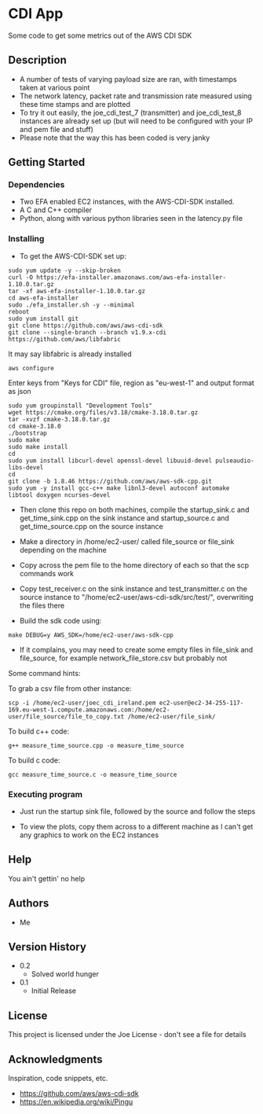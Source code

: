 # CDI App

Some code to get some metrics out of the AWS CDI SDK

## Description

* A number of tests of varying payload size are ran, with timestamps taken at various point 
* The network latency, packet rate and transmission rate measured using these time stamps and are plotted
* To try it out easily, the joe_cdi_test_7 (transmitter) and joe_cdi_test_8 instances are already set up (but will need to be configured with your IP and pem file and stuff)
* Please note that the way this has been coded is very janky

## Getting Started

### Dependencies

* Two EFA enabled EC2 instances, with the AWS-CDI-SDK installed.
* A C and C++ compiler
* Python, along with various python libraries seen in the latency.py file


### Installing

* To get the AWS-CDI-SDK set up:
```
sudo yum update -y --skip-broken
curl -O https://efa-installer.amazonaws.com/aws-efa-installer-1.10.0.tar.gz
tar -xf aws-efa-installer-1.10.0.tar.gz
cd aws-efa-installer
sudo ./efa_installer.sh -y --minimal
reboot
sudo yum install git
git clone https://github.com/aws/aws-cdi-sdk
git clone --single-branch --branch v1.9.x-cdi https://github.com/aws/libfabric
```
It may say libfabric is already installed
```
aws configure
```
Enter keys from "Keys for CDI" file, region as "eu-west-1" and output format as json
```
sudo yum groupinstall "Development Tools"
wget https://cmake.org/files/v3.18/cmake-3.18.0.tar.gz
tar -xvzf cmake-3.18.0.tar.gz
cd cmake-3.18.0
./bootstrap
sudo make
sudo make install
cd
sudo yum install libcurl-devel openssl-devel libuuid-devel pulseaudio-libs-devel
cd
git clone -b 1.8.46 https://github.com/aws/aws-sdk-cpp.git
sudo yum -y install gcc-c++ make libnl3-devel autoconf automake libtool doxygen ncurses-devel
```

* Then clone this repo on both machines, compile the startup_sink.c and get_time_sink.cpp on the sink instance and startup_source.c and get_time_source.cpp on the source instance

* Make a directory in /home/ec2-user/ called file_source or file_sink depending on the machine

* Copy across the pem file to the home directory of each so that the scp commands work

* Copy test_receiver.c on the sink instance and test_transmitter.c on the source instance to "/home/ec2-user/aws-cdi-sdk/src/test/", overwriting the files there

* Build the sdk code using:
```
make DEBUG=y AWS_SDK=/home/ec2-user/aws-sdk-cpp
```

* If it complains, you may need to create some empty files in file_sink and file_source, for example network_file_store.csv but probably not

Some command hints:

To grab a csv file from other instance:
```
scp -i /home/ec2-user/joec_cdi_ireland.pem ec2-user@ec2-34-255-117-169.eu-west-1.compute.amazonaws.com:/home/ec2-user/file_source/file_to_copy.txt /home/ec2-user/file_sink/
```
To build c++ code:
```
g++ measure_time_source.cpp -o measure_time_source
```
To build c code:
```
gcc measure_time_source.c -o measure_time_source
```

### Executing program

* Just run the startup sink file, followed by the source and follow the steps

* To view the plots, copy them across to a different machine as I can't get any graphics to work on the EC2 instances

## Help

You ain't gettin' no help

## Authors

* Me

## Version History

* 0.2
    * Solved world hunger
* 0.1
    * Initial Release

## License

This project is licensed under the Joe License - don't see a file for details

## Acknowledgments

Inspiration, code snippets, etc.
* https://github.com/aws/aws-cdi-sdk
* https://en.wikipedia.org/wiki/Pingu

